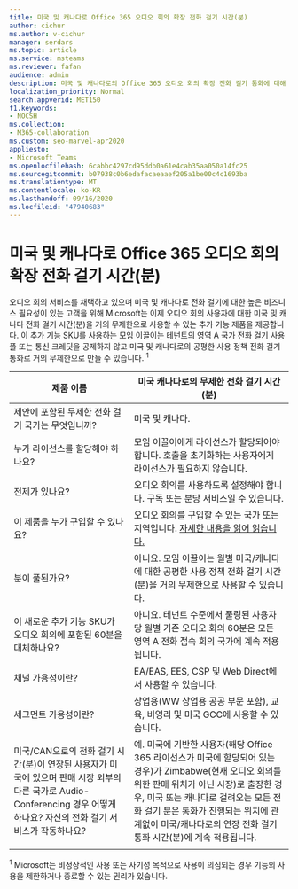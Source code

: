 ```yaml
---
title: 미국 및 캐나다로 Office 365 오디오 회의 확장 전화 걸기 시간(분)
author: cichur
ms.author: v-cichur
manager: serdars
ms.topic: article
ms.service: msteams
ms.reviewer: fafan
audience: admin
description: 미국 및 캐나다로의 Office 365 오디오 회의 확장 전화 걸기 통화에 대해 자세히 알아보십시오.
localization_priority: Normal
search.appverid: MET150
f1.keywords:
- NOCSH
ms.collection:
- M365-collaboration
ms.custom: seo-marvel-apr2020
appliesto:
- Microsoft Teams
ms.openlocfilehash: 6cabbc4297cd95ddb0a61e4cab35aa050a14fc25
ms.sourcegitcommit: b07938c0b6edafacaeaaef205a1be00c4c1693ba
ms.translationtype: MT
ms.contentlocale: ko-KR
ms.lasthandoff: 09/16/2020
ms.locfileid: "47940683"
---
```

# <a name="office-365-audio-conferencing-extended-dial-out-minutes-to-us-and-canada"></a>미국 및 캐나다로 Office 365 오디오 회의 확장 전화 걸기 시간(분)

오디오 회의 서비스를 채택하고 있으며 미국 및 캐나다로 전화 걸기에 대한 높은 비즈니스 필요성이 있는 고객을 위해 Microsoft는 이제 오디오 회의 사용자에 대한 미국 및 캐나다 전화 걸기 시간(분)을 거의 무제한으로 사용할 수 있는 추가 기능 제품을 제공합니다. 이 추가 기능 SKU를 사용하는 모임 이끌이는 테넌트의 영역 A 국가 전화 걸기 사용 풀 또는 통신 크레딧을 공제하지 않고 미국 및 캐나다로의 공평한 사용 정책 전화 걸기 통화로 거의 무제한으로 만들 수 있습니다. <sup>1</sup>

|제품 이름 | 미국 캐나다로의 무제한 전화 걸기 시간(분) |
|-----|------|
| 제안에 포함된 무제한 전화 걸기 국가는 무엇입니까?| 미국 및 캐나다.|
| 누가 라이선스를 할당해야 하나요? | 모임 이끌이에게 라이선스가 할당되어야 합니다. 호출을 초기화하는 사용자에게 라이선스가 필요하지 않습니다. |
| 전제가 있나요? | 오디오 회의를 사용하도록 설정해야 합니다. 구독 또는 분당 서비스일 수 있습니다.|
| 이 제품을 누가 구입할 수 있나요? | 오디오 회의를 구입할 수 있는 국가 또는 지역입니다. [자세한 내용을 읽어 읽습니다.](country-and-region-availability-for-audio-conferencing-and-calling-plans/country-and-region-availability-for-audio-conferencing-and-calling-plans.md)|
| 분이 풀된가요?  |아니요. 모임 이끌이는 월별 미국/캐나다에 대한 공평한 사용 정책 전화 걸기 시간(분)을 거의 무제한으로 사용할 수 있습니다. |
| 이 새로운 추가 기능 SKU가 오디오 회의에 포함된 60분을 대체하나요? | 아니요. 테넌트 수준에서 풀링된 사용자당 월별 기존 오디오 회의 60분은 모든 영역 A 전화 접속 회의 국가에 계속 적용됩니다.|
| 채널 가용성이란?  | EA/EAS, EES, CSP 및 Web Direct에서 사용할 수 있습니다.  |
| 세그먼트 가용성이란? | 상업용(WW 상업용 공공 부문 포함), 교육, 비영리 및 미국 GCC에 사용할 수 있습니다. |
| 미국/CAN으로의 전화 걸기 시간(분)이 연장된 사용자가 미국에 있으며 판매 시장 외부의 다른 국가로 Audio-Conferencing 경우 어떻게 하나요? 자신의 전화 걸기 서비스가 작동하나요? | 예. 미국에 기반한 사용자(해당 Office 365 라이선스가 미국에 할당되어 있는 경우)가 Zimbabwe(현재 오디오 회의를 위한 판매 위치가 아닌 시장)로 출장한 경우, 미국 또는 캐나다로 걸려오는 모든 전화 걸기 분은 통화가 진행되는 위치에 관계없이 미국/캐나다로의 연장 전화 걸기 통화 시간(분)에 계속 적용됩니다. |
|||

<sup>1</sup> Microsoft는 비정상적인 사용 또는 사기성 목적으로 사용이 의심되는 경우 기능의 사용을 제한하거나 종료할 수 있는 권리가 있습니다.
